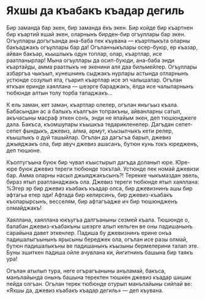 # Яхшы да къабакъ къадар дегиль

Бир заманда бар экен, бир заманда ёкъ экен.
Бир койде бир къартнен бир къартий яшай экен, оларнынъ бирден-бир огъуллары бар экен.
Огъуллары догъгъанда ана-баба пек къувана — къартлыкъта оларны бакъаджакъ огъуллары бар да!
Огъланчыкълары осер-буюр, ер къазар, айван бакъар, кьышлыкъ одун топлар, олар, къартлар, исе раатланырлар!
Мына огъуллары да осип-буюди, ана-баба энди къартайды, амма раатлыкъ не экенини аля даа бильмейлер.
Огъуллары азбаргъа чыкъып, кунешнинъ сыджакъ нурлары астында отларнынъ устюнде созулып ята, гъарип къартлар исе эп чалышалар.
Огълан яткъан еринде хаяллана — шеэрге бараджакъ, ёлда исе чалыларнынъ тюбюнде алтын толу торба тападжакъ...

К ель заман, кет заман, къартлар олелер, огълан янъгъыз къала.
Бабасындан ас а балыкъ къалгъан топракъны, айванларны сатып, акъчасыны масраф эткен сонъ, энди не япайым экен, деп тюшюнджеге дала.
Бакъса, къомшулары къышкъа тедарикленелер.
Дагъдан сепет-сепет фындыкъ, джевиз, алма, армут,
къызылчыкъ кети релер, къышлыкъ о дуй ташыйлар.
Огълан да дагъгъа барып, джевиз джыяджакъ ола, бир авуч джевиз ашасанъ, бутюн кунь токъ юредженъ, деп тюшюне.

Къолтугъына буюк бир чувал къыстырып дагъда доланып юре.
Юре-юре буюк джевиз тереги тюбюнде токътай.
Устюнде пек номай джевизи бар.
Амма оларны насыл джыяджакъсынъ?!
Терекке чыкъмаздан эвель, бираз ятып раатланаджакъ ола.
Джевиз тереги тюбюнде ятып хаяллана:
%Эгер эр бир джевиз къабакъ къадар олса, бир джевизнинъ ашы бир афтагьа етер эди!
Афтада бир келирсинъ, бир джевиз-къабакъ къопарырсынъ, весселям, бир афтагъадже ич бир тюшюндженъ олмайджакъ!

Хаяллана, хаяллана юкъугъа далгъаныны сезмей къала.
Тюшюнде о, балабан джевиз-къабакъны шеэрге алып кельген ве оны падишанынъ сарайына давет эткенлер.
Падиша бу джевизнинъ ерине онъа падишалыгъынынъ ярысыны береджек ола, огълан исе разы олмай, бутюн падишалыкъны ве падишанынъ къызыны бермелерини талап эте.
Буны эшиткен падиша ойле ачувлана ки, йигитнинъ башына бир таякъ ура!

Огълан атылып тура, неге огърагъаныны анъламай, бакъса, манълайында онынъ башына теректен тюшкен джевиз къадар шишик пейда олгъан.
Огълан терек тюбюнде отурып манълайыны сийпай ве:
«Яхшы да, джевиз къабакъ къадар дегиль» — деп къувана.
